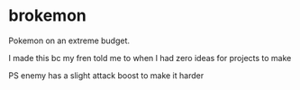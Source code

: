 # brokemon
Pokemon on an extreme budget.

I made this bc my fren told me to when I had zero ideas for projects to make

PS enemy has a slight attack boost to make it harder
